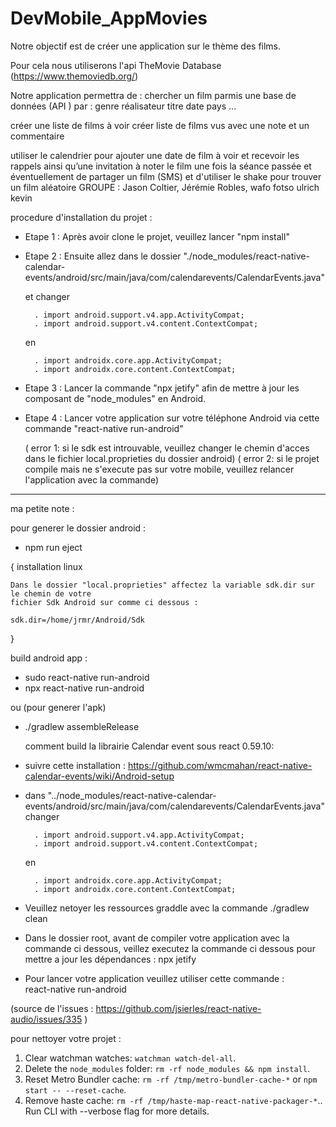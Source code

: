 # DevMobile_AppMovies

Notre objectif est de créer une application sur le thème des films.

Pour cela nous utiliserons l'api TheMovie Database (https://www.themoviedb.org/)


Notre application permettra de :
 chercher un film parmis une base de données (API ) par :
genre
réalisateur
titre
date
pays
...



créer une liste de films à voir
créer liste de films vus avec une note et un commentaire

utiliser le calendrier pour ajouter une date de film à voir et recevoir les rappels ainsi qu’une invitation à noter le film une fois la séance passée
et éventuellement de partager un film (SMS) et d'utiliser le shake pour trouver un film aléatoire
GROUPE : Jason Coltier, Jérémie Robles, wafo fotso ulrich kevin






procedure d'installation du projet :

- Etape 1 : Après avoir clone le projet, veuillez lancer "npm install"

- Etape 2 : Ensuite allez dans le dossier "./node_modules/react-native-calendar-events/android/src/main/java/com/calendarevents/CalendarEvents.java"

	et changer 

		. import android.support.v4.app.ActivityCompat;
		. import android.support.v4.content.ContextCompat;
	en
 
		. import androidx.core.app.ActivityCompat;
		. import androidx.core.content.ContextCompat;

- Etape 3 : Lancer la commande "npx jetify" afin de mettre à jour les composant de "node_modules" en Android.

- Etape 4 : Lancer votre application sur votre téléphone Android via cette commande "react-native run-android"

 	( error 1: si le sdk est introuvable, veuillez changer le chemin d'acces dans le fichier local.proprieties du dossier android)
 	( error 2: si le projet compile mais ne s'execute pas sur votre mobile, veuillez relancer l'application avec la commande)








-----------------------------------------------------------------------------------------------------------

ma petite note :

pour generer le dossier android :
- npm run eject


{
	installation linux 

	Dans le dossier "local.proprieties" affectez la variable sdk.dir sur le chemin de votre
	fichier Sdk Android sur comme ci dessous :
	
	sdk.dir=/home/jrmr/Android/Sdk
}

build android app :
- sudo react-native run-android
- npx react-native run-android

ou (pour generer l'apk) 

- ./gradlew assembleRelease


	comment build la librairie Calendar event sous react 0.59.10:

- suivre cette installation :
	https://github.com/wmcmahan/react-native-calendar-events/wiki/Android-setup

- dans "../node_modules/react-native-calendar-events/android/src/main/java/com/calendarevents/CalendarEvents.java"
	changer 

		. import android.support.v4.app.ActivityCompat;
		. import android.support.v4.content.ContextCompat;
	en
 
		. import androidx.core.app.ActivityCompat;
		. import androidx.core.content.ContextCompat;

- Veuillez netoyer les ressources graddle avec la commande
	./gradlew clean

- Dans le dossier root, avant de compiler votre application avec la commande ci dessous, veillez
  executez la commande ci dessous pour mettre a jour les dépendances :
	npx jetify

- Pour lancer votre application veuillez utiliser cette commande :  
	react-native run-android

(source de l'issues : https://github.com/jsierles/react-native-audio/issues/335 )


pour nettoyer votre projet :

  1. Clear watchman watches: `watchman watch-del-all`.
  2. Delete the `node_modules` folder: `rm -rf node_modules && npm install`.
  3. Reset Metro Bundler cache: `rm -rf /tmp/metro-bundler-cache-*` or `npm start -- --reset-cache`.
  4. Remove haste cache: `rm -rf /tmp/haste-map-react-native-packager-*`.. Run CLI with --verbose flag for more details.
